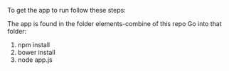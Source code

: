 To get the app to run follow these steps:

The app is found in the folder elements-combine of this repo
Go into that folder:

1. npm install
2. bower install
3. node app.js
